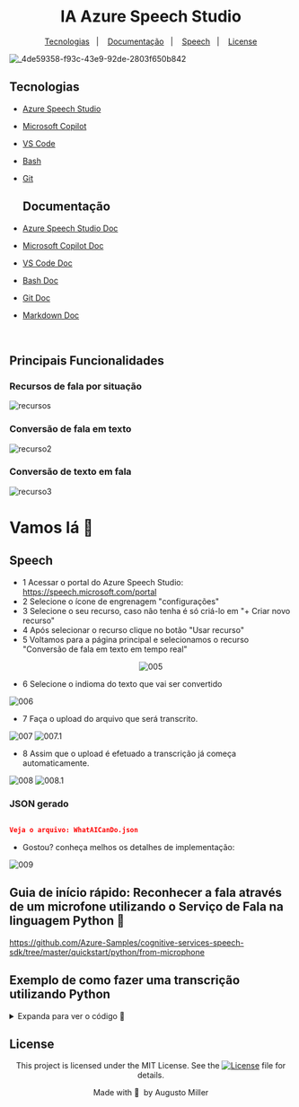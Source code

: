 <div align="center">
 <h1>IA Azure Speech Studio</h1>
</div>

 <p align="center">
  <a href="#Tecnologias">Tecnologias</a>&nbsp;&nbsp;&nbsp;|&nbsp;&nbsp;&nbsp;
  <a href="#Documentação">Documentação</a>&nbsp;&nbsp;&nbsp;|&nbsp;&nbsp;&nbsp;
  <a href="#Speech">Speech</a>&nbsp;&nbsp;&nbsp;|&nbsp;&nbsp;&nbsp;
  <a href="#License">License</a></p>

![_4de59358-f93c-43e9-92de-2803f650b842](https://github.com/augustomiller/IA-Azure_Speech_Studio/assets/990877/da5ff3f2-2480-4737-bcc1-04497da7901f)

<p align="center">

</p>

## Tecnologias

- [Azure Speech Studio](https://speech.microsoft.com/portal)
- [Microsoft Copilot](https://copilot.microsoft.com/)
- [VS Code](https://code.visualstudio.com/)
- [Bash](https://www.gnu.org/software/bash/)
- [Git](https://git-scm.com/)

  ## Documentação

- [Azure Speech Studio Doc](https://learn.microsoft.com/pt-br/azure/ai-services/speech-service/)
- [Microsoft Copilot Doc](https://learn.microsoft.com/en-us/microsoft-copilot-studio/)
- [VS Code Doc](https://code.visualstudio.com/Docs)
- [Bash Doc](https://www.gnu.org/software/bash/manual/bash.html)
- [Git Doc](https://git-scm.com/doc)
- [Markdown Doc](https://google.github.io/styleguide/docguide/style.html)

</br>


## Principais Funcionalidades

### Recursos de fala por situação

![recursos](https://github.com/augustomiller/IA-Azure_Speech_Studio/assets/990877/1b3a8bff-11e0-4ed2-8306-5c7b362e9f48)

### Conversão de fala em texto

![recurso2](https://github.com/augustomiller/IA-Azure_Speech_Studio/assets/990877/1c7c70e9-a28f-4f87-8445-de38ef5b150e)

### Conversão de texto em fala

![recurso3](https://github.com/augustomiller/IA-Azure_Speech_Studio/assets/990877/85f3f37d-cb6b-444f-b1fd-5864b2201545)


# Vamos lá 🚀

## Speech 

- 1 Acessar o portal do Azure Speech Studio: https://speech.microsoft.com/portal
- 2 Selecione o ícone de engrenagem "configurações" 
- 3 Selecione o seu recurso, caso não tenha é só criá-lo em "+ Criar novo recurso"
- 4 Após selecionar o recurso clique no botão "Usar recurso"
- 5 Voltamos para a página principal e selecionamos o recurso "Conversão de fala  em texto  em tempo real"

<div align="center">

![005](https://github.com/augustomiller/IA-Azure_Speech_Studio/assets/990877/708cba99-afa5-4ab8-a20a-e2c3a225e62b)

</div>

- 6 Selecione o indioma do texto que vai ser convertido

![006](https://github.com/augustomiller/IA-Azure_Speech_Studio/assets/990877/2ab96137-e9d9-4314-a0c3-8e34448b9e00)

- 7 Faça o upload do arquivo que será transcrito.

![007](https://github.com/augustomiller/IA-Azure_Speech_Studio/assets/990877/87146fce-ebaa-4720-97bd-13e429a028e1)
![007.1](https://github.com/augustomiller/IA-Azure_Speech_Studio/assets/990877/9bbf932f-a2a3-49c1-adbe-31a8ee23da15)


- 8 Assim que o upload é efetuado a transcrição já começa automaticamente.

![008](https://github.com/augustomiller/IA-Azure_Speech_Studio/assets/990877/4d8c03ca-3af6-42a7-93f9-2de059eb317e)
![008.1](https://github.com/augustomiller/IA-Azure_Speech_Studio/assets/990877/39c496e7-9e71-4122-bd7b-ed2d0c663a9b)

### JSON gerado

```json

Veja o arquivo: WhatAICanDo.json

```

- Gostou? conheça melhos os detalhes de implementação:

![009](https://github.com/augustomiller/IA-Azure_Speech_Studio/assets/990877/87065b40-2257-40ec-b6b2-51ede8bb9a46)


## Guia de início rápido: Reconhecer a fala através de um microfone utilizando o Serviço de Fala na linguagem Python 🐍

https://github.com/Azure-Samples/cognitive-services-speech-sdk/tree/master/quickstart/python/from-microphone

## Exemplo de como fazer uma transcrição utilizando Python
<details>
  <summary>
    Expanda para ver o código 🚀
  </summary>

  ```python
#!/usr/bin/env python
# coding: utf-8

# Copyright (c) Microsoft. All rights reserved.
# Licensed under the MIT license. See LICENSE.md file in the project root for full license information.
"""
Conversation transcription samples for the Microsoft Cognitive Services Speech SDK
"""

import time
import uuid

from scipy.io import wavfile

try:
    import azure.cognitiveservices.speech as speechsdk
except ImportError:
    print("""
    Importing the Speech SDK for Python failed.
    Refer to
    https://docs.microsoft.com/azure/cognitive-services/speech-service/quickstart-python for
    installation instructions.
    """)
    import sys
    sys.exit(1)

# Set up the subscription info for the Speech Service:
# Replace with your own subscription key and service region (e.g., "centralus").
# See the limitations in supported regions,
# https://docs.microsoft.com/azure/cognitive-services/speech-service/how-to-use-conversation-transcription
speech_key, service_region = "YourSubscriptionKey", "YourServiceRegion"

# This sample uses a wavfile which is captured using a supported Speech SDK devices (8 channel, 16kHz, 16-bit PCM)
# See https://docs.microsoft.com/azure/cognitive-services/speech-service/speech-devices-sdk-microphone
conversationfilename = "YourConversationWavFile"


# This sample demonstrates how to use conversation transcription.
def conversation_transcription():
    """transcribes a conversation"""
    # Creates speech configuration with subscription information
    speech_config = speechsdk.SpeechConfig(subscription=speech_key, region=service_region)

    channels = 1
    bits_per_sample = 16
    samples_per_second = 16000

    # Create audio configuration using the push stream
    wave_format = speechsdk.audio.AudioStreamFormat(samples_per_second, bits_per_sample, channels)
    stream = speechsdk.audio.PushAudioInputStream(stream_format=wave_format)
    audio_config = speechsdk.audio.AudioConfig(stream=stream)

    transcriber = speechsdk.transcription.ConversationTranscriber(speech_config, audio_config)

    done = False

    def stop_cb(evt: speechsdk.SessionEventArgs):
        """callback that signals to stop continuous transcription upon receiving an event `evt`"""
        print('CLOSING {}'.format(evt))
        nonlocal done
        done = True

    # Subscribe to the events fired by the conversation transcriber
    transcriber.transcribed.connect(lambda evt: print('TRANSCRIBED: {}'.format(evt)))
    transcriber.session_started.connect(lambda evt: print('SESSION STARTED: {}'.format(evt)))
    transcriber.session_stopped.connect(lambda evt: print('SESSION STOPPED {}'.format(evt)))
    transcriber.canceled.connect(lambda evt: print('CANCELED {}'.format(evt)))
    # stop continuous transcription on either session stopped or canceled events
    transcriber.session_stopped.connect(stop_cb)
    transcriber.canceled.connect(stop_cb)

    transcriber.start_transcribing_async()

    # Read the whole wave files at once and stream it to sdk
    _, wav_data = wavfile.read(conversationfilename)
    stream.write(wav_data.tobytes())
    stream.close()
    while not done:
        time.sleep(.5)

    transcriber.stop_transcribing_async()


# This sample demonstrates how to use conversation transcription.
def conversation_transcription_from_microphone():
    """transcribes a conversation"""
    # Creates speech configuration with subscription information
    speech_config = speechsdk.SpeechConfig(subscription=speech_key, region=service_region)
    transcriber = speechsdk.transcription.ConversationTranscriber(speech_config)

    done = False

    def stop_cb(evt: speechsdk.SessionEventArgs):
        """callback that signals to stop continuous transcription upon receiving an event `evt`"""
        print('CLOSING {}'.format(evt))
        nonlocal done
        done = True

    # Subscribe to the events fired by the conversation transcriber
    transcriber.transcribed.connect(lambda evt: print('TRANSCRIBED: {}'.format(evt)))
    transcriber.session_started.connect(lambda evt: print('SESSION STARTED: {}'.format(evt)))
    transcriber.session_stopped.connect(lambda evt: print('SESSION STOPPED {}'.format(evt)))
    transcriber.canceled.connect(lambda evt: print('CANCELED {}'.format(evt)))
    # stop continuous transcription on either session stopped or canceled events
    transcriber.session_stopped.connect(stop_cb)
    transcriber.canceled.connect(stop_cb)

    transcriber.start_transcribing_async()

    while not done:
        # No real sample parallel work to do on this thread, so just wait for user to type stop.
        # Can't exit function or transcriber will go out of scope and be destroyed while running.
        print('type "stop" then enter when done')
        stop = input()
        if (stop.lower() == "stop"):
            print('Stopping async recognition.')
            transcriber.stop_transcribing_async()
            break
```


</details>


## License

<div align="center">
  
<p>This project is licensed under the MIT License. See the
  <a href="https://mit-license.org/">
    <img src="https://img.shields.io/static/v1?label=license&message=MIT&color=5965E0&labelColor=121214" alt="License"></a> file for details.</p>
<p>Made with&nbsp;💙 &nbsp;by Augusto Miller</p>
  
<div>
